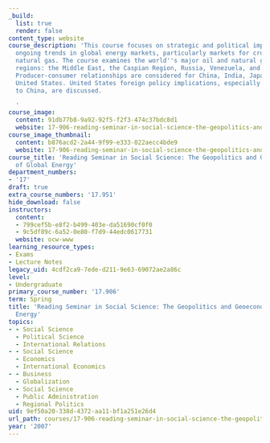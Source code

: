 ```yaml
---
_build:
  list: true
  render: false
content_type: website
course_description: 'This course focuses on strategic and political implications of
  ongoing trends in global energy markets, particularly markets for crude oil and
  natural gas. The course examines the world''s major oil and natural gas producing
  regions: the Middle East, the Caspian Region, Russia, Venezuela, and the North Sea.
  Producer-consumer relationships are considered for China, India, Japan, and the
  United States. United States foreign policy implications, especially with respect
  to China, are discussed.

  '
course_image:
  content: 91db77b8-9a92-92f5-f2f3-474c37bdc8d1
  website: 17-906-reading-seminar-in-social-science-the-geopolitics-and-geoeconomics-of-global-energy-spring-2007
course_image_thumbnail:
  content: b876acd2-2a44-9f99-e333-822aecc4bde9
  website: 17-906-reading-seminar-in-social-science-the-geopolitics-and-geoeconomics-of-global-energy-spring-2007
course_title: 'Reading Seminar in Social Science: The Geopolitics and Geoeconomics
  of Global Energy'
department_numbers:
- '17'
draft: true
extra_course_numbers: '17.951'
hide_download: false
instructors:
  content:
  - 799cef5b-e8f2-b499-403e-da51690cf0f0
  - 9c5df89c-6a52-0e80-f7d9-44edc0617731
  website: ocw-www
learning_resource_types:
- Exams
- Lecture Notes
legacy_uid: 4cdf2ca9-7ede-d211-9e63-69072ae2a86c
level:
- Undergraduate
primary_course_number: '17.906'
term: Spring
title: 'Reading Seminar in Social Science: The Geopolitics and Geoeconomics of Global
  Energy'
topics:
- - Social Science
  - Political Science
  - International Relations
- - Social Science
  - Economics
  - International Economics
- - Business
  - Globalization
- - Social Science
  - Public Administration
  - Regional Politics
uid: 9ef50a20-338d-4372-aa11-bf1a251e26d4
url_path: courses/17-906-reading-seminar-in-social-science-the-geopolitics-and-geoeconomics-of-global-energy-spring-2007
year: '2007'
---
```

